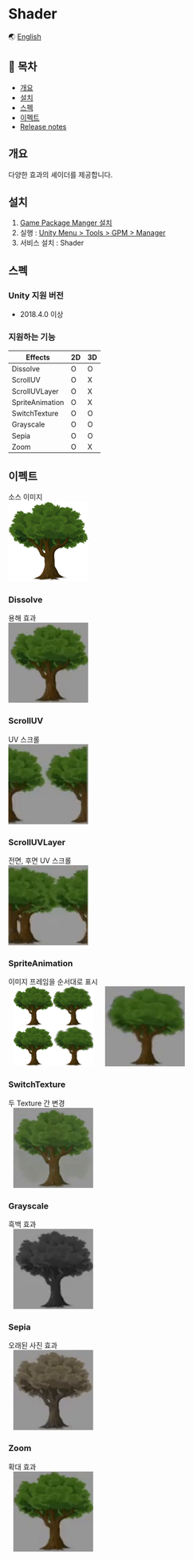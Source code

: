 # Shader

🌏 [English](README.en.md)

## 🚩 목차

* [개요](#개요)
* [설치](#설치)
* [스펙](#스펙)
* [이펙트](#이펙트)
* [Release notes](./ReleaseNotes.md)


## 개요

다양한 효과의 셰이더를 제공합니다.

## 설치

1. [Game Package Manger 설치](https://assetstore.unity.com/packages/tools/utilities/game-package-manager-147711)
2. 실행 : [Unity Menu > Tools > GPM > Manager](https://github.com/nhn/gpm.unity#%EC%8B%A4%ED%96%89)
3. 서비스 설치 : Shader

## 스펙

### Unity 지원 버전

* 2018.4.0 이상

### 지원하는 기능
| Effects | 2D | 3D |
| --- | --- | --- |
| Dissolve | O | O |
| ScrollUV | O | X |
| ScrollUVLayer | O | X |
| SpriteAnimation | O | X |
| SwitchTexture | O | O |
| Grayscale | O | O |
| Sepia | O | O |
| Zoom | O | X |

## 이펙트

소스 이미지</br>
<img src="images/tree.png" width="160" height="160">

### Dissolve
용해 효과</br>
<img src="images/dissolve.gif" width="160" height="160">

### ScrollUV
UV 스크롤</br>
<img src="images/scrolluv.gif" width="160" height="160">

### ScrollUVLayer
전면, 후면 UV 스크롤</br>
<img src="images/scrolluvlayer.gif" width="160" height="160">

### SpriteAnimation
이미지 프레임을 순서대로 표시</br>
<img src="images/tree_sprite.png" width="160" height="160" hspace="10">
<img src="images/spriteanimation.gif" width="160" height="160" hspace="10">

### SwitchTexture
두 Texture 간 변경</br>
<img src="images/switchtexture.gif" width="160" height="160" hspace="10">

### Grayscale
흑백 효과</br>
<img src="images/grayscale.gif" width="160" height="160" hspace="10">

### Sepia
오래된 사진 효과</br>
<img src="images/sepia.gif" width="160" height="160" hspace="10">

### Zoom
확대 효과</br>
<img src="images/zoom.gif" width="160" height="160" hspace="10">
